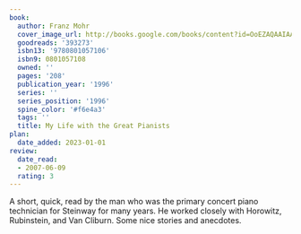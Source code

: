 ```yaml
---
book:
  author: Franz Mohr
  cover_image_url: http://books.google.com/books/content?id=OoEZAQAAIAAJ&printsec=frontcover&img=1&zoom=1&source=gbs_api
  goodreads: '393273'
  isbn13: '9780801057106'
  isbn9: 0801057108
  owned: ''
  pages: '208'
  publication_year: '1996'
  series: ''
  series_position: '1996'
  spine_color: '#f6e4a3'
  tags: ''
  title: My Life with the Great Pianists
plan:
  date_added: 2023-01-01
review:
  date_read:
  - 2007-06-09
  rating: 3
---
```


A short, quick, read by the man who was the primary concert piano technician for Steinway for many years. He worked closely with Horowitz, Rubinstein, and Van Cliburn. Some nice stories and anecdotes.
